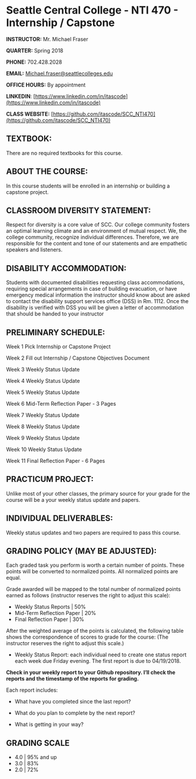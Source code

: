 
# Seattle Central College - NTI 470 - Internship / Capstone 

**INSTRUCTOR:** Mr. Michael Fraser

**QUARTER:** Spring 2018

**PHONE:** 702.428.2028

**EMAIL:** Michael.fraser@seattlecolleges.edu

**OFFICE HOURS:** By appointment

**LINKEDIN**: [https://www.linkedin.com/in/itascode](https://www.linkedin.com/in/itascode)

**CLASS WEBSITE:** [https://github.com/itascode/SCC_NTI470](https://github.com/itascode/SCC_NTI470)

## **TEXTBOOK:**

There are no required textbooks for this course. 

## **ABOUT THE COURSE:**

In this course students will be enrolled in an internship or building a capstone project. 

## **CLASSROOM DIVERSITY STATEMENT:**

Respect for diversity is a core value of SCC. Our college community fosters an optimal learning climate and an environment of mutual respect. We, the college community, recognize individual differences. Therefore, we are responsible for the content and tone of our statements and are empathetic speakers and listeners.

## **DISABILITY ACCOMMODATION:**

Students with documented disabilities requesting class accommodations, requiring special arrangements in case of building evacuation, or have emergency medical information the instructor should know about are asked to contact the disability support services office (DSS) in Rm. 1112. Once the disability is verified with DSS you will be given a letter of accommodation that should be handed to your instructor

## **PRELIMINARY SCHEDULE:**

Week 1 Pick Internship or Capstone Project 

Week 2 Fill out Internship / Capstone Objectives Document

Week 3 Weekly Status Update

Week 4 Weekly Status Update

Week 5 Weekly Status Update

Week 6 Mid-Term Reflection Paper - 3 Pages

Week 7 Weekly Status Update

Week 8 Weekly Status Update

Week 9 Weekly Status Update

Week 10 Weekly Status Update

Week 11 Final Reflection Paper - 6 Pages

## **PRACTICUM PROJECT:**

Unlike most of your other classes, the primary source for your grade for the course will be a your weekly status update and papers. 


## **INDIVIDUAL DELIVERABLES:**

Weekly status updates and two papers are required to pass this course. 

## **GRADING POLICY (MAY BE ADJUSTED):**

Each graded task you perform is worth a certain number of points. These points will be converted to normalized points. All normalized points are equal.

Grade awarded will be mapped to the total number of normalized points earned as follows (instructor reserves the right to adjust this scale):

 - Weekly Status Reports | 50%
 - Mid-Term Reflection Paper | 20%
 - Final Reflection Paper | 30%

After the weighted average of the points is calculated, the following table shows the correspondence of scores to grade for the course: (The instructor reserves the right to adjust this scale.)

* Weekly Status Report: each individual need to create one status report each week due Friday evening. The first report is due to 04/19/2018.

**Check in your weekly report to your Github repository. I’ll check the reports and the timestamp of the reports for grading.**

Each report includes:

 - What have you completed since the last report?
   
 - What do you plan to complete by the next report?

 - What is getting in your way?

## **GRADING SCALE**

 - 4.0 | 95% and up
 - 3.0 | 83%
 - 2.0 | 72%
